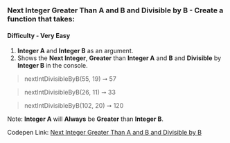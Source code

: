 ### Next Integer Greater Than A and B and Divisible by B - Create a function that takes:

#### Difficulty - Very Easy

1. **Integer A** and **Integer B** as an argument. 
1. Shows the **Next Integer**, **Greater** than **Integer A** and **B** and **Divisible** by **Integer B** in the console.

> nextIntDivisibleByB(55, 19) ➞ 57 

> nextIntDivisibleByB(26, 11) ➞ 33

> nextIntDivisibleByB(102, 20) ➞ 120

Note: **Integer A** will **Always** be **Greater** than **Integer B**.

Codepen Link: [Next Integer Greater Than A and B and Divisible by B](https://codepen.io/javascriptstudent/pen/xxExxXm)